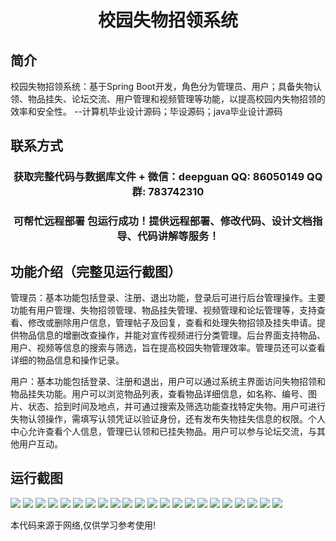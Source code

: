 <p><h1 align="center">校园失物招领系统</h1></p>

## 简介
校园失物招领系统：基于Spring Boot开发，角色分为管理员、用户；具备失物认领、物品挂失、论坛交流、用户管理和视频管理等功能，以提高校园内失物招领的效率和安全性。    --计算机毕业设计源码；毕设源码；java毕业设计源码


## 联系方式
<p><h3 align="center">获取完整代码与数据库文件 + 微信：deepguan QQ: 86050149 QQ群: 783742310</h3></p>
<p><h3 align="center">可帮忙远程部署 包运行成功！提供远程部署、修改代码、设计文档指导、代码讲解等服务！</h3></p>

## 功能介绍（完整见运行截图）
管理员：基本功能包括登录、注册、退出功能，登录后可进行后台管理操作。主要功能有用户管理、失物招领管理、物品挂失管理、视频管理和论坛管理等，支持查看、修改或删除用户信息，管理帖子及回复，查看和处理失物招领及挂失申请。提供物品信息的增删改查操作，并能对宣传视频进行分类管理。后台界面支持物品、用户、视频等信息的搜索与筛选，旨在提高校园失物管理效率。管理员还可以查看详细的物品信息和操作记录。

用户：基本功能包括登录、注册和退出，用户可以通过系统主界面访问失物招领和物品挂失功能。用户可以浏览物品列表，查看物品详细信息，如名称、编号、图片、状态、拾到时间及地点，并可通过搜索及筛选功能查找特定失物。用户可进行失物认领操作，需填写认领凭证以验证身份，还有发布失物挂失信息的权限。个人中心允许查看个人信息，管理已认领和已挂失物品。用户可以参与论坛交流，与其他用户互动。


## 运行截图
![](img/001.jpg)
![](img/002.jpg)
![](img/003.jpg)
![](img/004.jpg)
![](img/005.jpg)
![](img/006.jpg)
![](img/007.jpg)
![](img/008.jpg)
![](img/009.jpg)
![](img/010.jpg)
![](img/011.jpg)
![](img/012.jpg)
![](img/013.jpg)
![](img/014.jpg)
![](img/015.jpg)
![](img/016.jpg)
![](img/017.jpg)
![](img/018.jpg)
![](img/019.jpg)
![](img/020.jpg)
![](img/021.jpg)
![](img/022.jpg)

<p>本代码来源于网络,仅供学习参考使用!</p>
